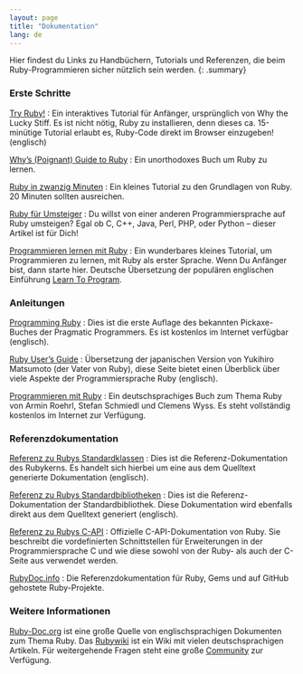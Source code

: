```yaml
---
layout: page
title: "Dokumentation"
lang: de
---
```


Hier findest du Links zu Handbüchern, Tutorials und Referenzen, die beim
Ruby-Programmieren sicher nützlich sein werden.
{: .summary}

### Erste Schritte

[Try Ruby!][1]
: Ein interaktives Tutorial für Anfänger, ursprünglich von Why the Lucky
  Stiff. Es ist nicht nötig, Ruby zu installieren, denn dieses ca.
  15-minütige Tutorial erlaubt es, Ruby-Code direkt im Browser
  einzugeben! (englisch)

[Why’s (Poignant) Guide to Ruby][3]
: Ein unorthodoxes Buch um Ruby zu lernen.

[Ruby in zwanzig Minuten](/de/documentation/quickstart/)
: Ein kleines Tutorial zu den Grundlagen von Ruby. 20 Minuten sollten
  ausreichen.

[Ruby für Umsteiger](/de/documentation/ruby-from-other-languages/)
: Du willst von einer anderen Programmiersprache auf Ruby umsteigen?
  Egal ob C, C++, Java, Perl, PHP, oder Python – dieser Artikel ist für
  Dich!

[Programmieren lernen mit Ruby][4]
: Ein wunderbares kleines Tutorial, um Programmieren zu lernen, mit Ruby
  als erster Sprache. Wenn Du Anfänger bist, dann starte hier. Deutsche
  Übersetzung der populären englischen Einführung [Learn To Program][5].

### Anleitungen

[Programming Ruby][6]
: Dies ist die erste Auflage des bekannten Pickaxe-Buches der
  Pragmatic Programmers. Es ist kostenlos im Internet verfügbar (englisch).

[Ruby User’s Guide][7]
: Übersetzung der japanischen Version von Yukihiro Matsumoto (der Vater
  von Ruby), diese Seite bietet einen Überblick über viele Aspekte der
  Programmiersprache Ruby (englisch).

[Programmieren mit Ruby][8]
: Ein deutschsprachiges Buch zum Thema Ruby von Armin Roehrl, Stefan
  Schmiedl und Clemens Wyss. Es steht vollständig kostenlos im Internet
  zur Verfügung.

### Referenzdokumentation

[Referenz zu Rubys Standardklassen][9]
: Dies ist die Referenz-Dokumentation des Rubykerns. Es handelt sich
  hierbei um eine aus dem Quelltext generierte Dokumentation (englisch).

[Referenz zu Rubys Standardbibliotheken][10]
: Dies ist die Referenz-Dokumentation der Standardbibliothek. Diese
  Dokumentation wird ebenfalls direkt aus dem Quelltext generiert
  (englisch).

[Referenz zu Rubys C-API][extensions]
: Offizielle C-API-Dokumentation von Ruby. Sie beschreibt die vordefinierten
  Schnittstellen für Erweiterungen in der Programmiersprache C und wie diese
  sowohl von der Ruby- als auch der C-Seite aus verwendet werden.

[RubyDoc.info][12]
: Die Referenzdokumentation für Ruby, Gems und auf GitHub gehostete
  Ruby-Projekte.

### Weitere Informationen

[Ruby-Doc.org][13] ist eine große Quelle von englischsprachigen
Dokumenten zum Thema Ruby. Das [Rubywiki][14] ist ein Wiki mit vielen
deutschsprachigen Artikeln. Für weitergehende Fragen steht eine große
[Community](/de/community/) zur Verfügung.



[1]: https://ruby.github.io/TryRuby/
[3]: http://mislav.uniqpath.com/poignant-guide/
[4]: http://www.moccasoft.de/papers/ruby_tutorial
[5]: http://pine.fm/LearnToProgram/
[6]: http://www.ruby-doc.org/docs/ProgrammingRuby/
[7]: http://www.rubyist.net/~slagell/ruby/
[8]: http://www.approximity.com/rubybuch2/
[9]: http://www.ruby-doc.org/core
[10]: http://www.ruby-doc.org/stdlib
[extensions]: https://docs.ruby-lang.org/en/master/extension_rdoc.html
[12]: http://www.rubydoc.info/
[13]: http://ruby-doc.org
[14]: http://wiki.ruby-portal.de
